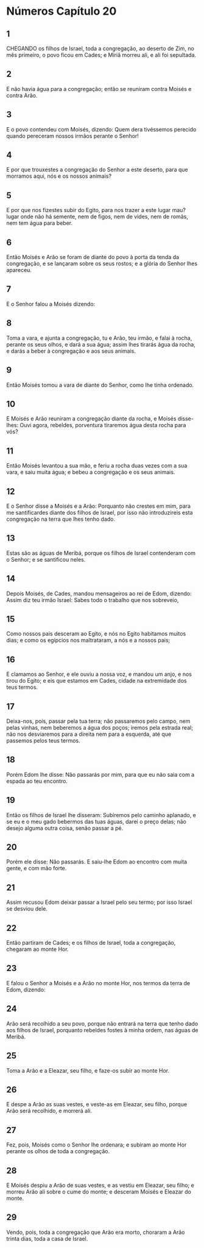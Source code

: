 # Números Capítulo 20

## 1
CHEGANDO os filhos de Israel, toda a congregação, ao deserto de Zim, no mês primeiro, o povo ficou em Cades; e Miriã morreu ali, e ali foi sepultada.

## 2
E não havia água para a congregação; então se reuniram contra Moisés e contra Arão.

## 3
E o povo contendeu com Moisés, dizendo: Quem dera tivéssemos perecido quando pereceram nossos irmãos perante o Senhor!

## 4
E por que trouxestes a congregação do Senhor a este deserto, para que morramos aqui, nós e os nossos animais?

## 5
E por que nos fizestes subir do Egito, para nos trazer a este lugar mau? lugar onde não há semente, nem de figos, nem de vides, nem de romãs, nem tem água para beber.

## 6
Então Moisés e Arão se foram de diante do povo à porta da tenda da congregação, e se lançaram sobre os seus rostos; e a glória do Senhor lhes apareceu.

## 7
E o Senhor falou a Moisés dizendo:

## 8
Toma a vara, e ajunta a congregação, tu e Arão, teu irmão, e falai à rocha, perante os seus olhos, e dará a sua água; assim lhes tirarás água da rocha, e darás a beber à congregação e aos seus animais.

## 9
Então Moisés tomou a vara de diante do Senhor, como lhe tinha ordenado.

## 10
E Moisés e Arão reuniram a congregação diante da rocha, e Moisés disse-lhes: Ouvi agora, rebeldes, porventura tiraremos água desta rocha para vós?

## 11
Então Moisés levantou a sua mão, e feriu a rocha duas vezes com a sua vara, e saiu muita água; e bebeu a congregação e os seus animais.

## 12
E o Senhor disse a Moisés e a Arão: Porquanto não crestes em mim, para me santificardes diante dos filhos de Israel, por isso não introduzireis esta congregação na terra que lhes tenho dado.

## 13
Estas são as águas de Meribá, porque os filhos de Israel contenderam com o Senhor; e se santificou neles.

## 14
Depois Moisés, de Cades, mandou mensageiros ao rei de Edom, dizendo: Assim diz teu irmão Israel: Sabes todo o trabalho que nos sobreveio,

## 15
Como nossos pais desceram ao Egito, e nós no Egito habitamos muitos dias; e como os egípcios nos maltrataram, a nós e a nossos pais;

## 16
E clamamos ao Senhor, e ele ouviu a nossa voz, e mandou um anjo, e nos tirou do Egito; e eis que estamos em Cades, cidade na extremidade dos teus termos.

## 17
Deixa-nos, pois, passar pela tua terra; não passaremos pelo campo, nem pelas vinhas, nem beberemos a água dos poços; iremos pela estrada real; não nos desviaremos para a direita nem para a esquerda, até que passemos pelos teus termos.

## 18
Porém Edom lhe disse: Não passarás por mim, para que eu não saia com a espada ao teu encontro.

## 19
Então os filhos de Israel lhe disseram: Subiremos pelo caminho aplanado, e se eu e o meu gado bebermos das tuas águas, darei o preço delas; não desejo alguma outra coisa, senão passar a pé.

## 20
Porém ele disse: Não passarás. E saiu-lhe Edom ao encontro com muita gente, e com mão forte.

## 21
Assim recusou Edom deixar passar a Israel pelo seu termo; por isso Israel se desviou dele.

## 22
Então partiram de Cades; e os filhos de Israel, toda a congregação, chegaram ao monte Hor.

## 23
E falou o Senhor a Moisés e a Arão no monte Hor, nos termos da terra de Edom, dizendo:

## 24
Arão será recolhido a seu povo, porque não entrará na terra que tenho dado aos filhos de Israel, porquanto rebeldes fostes à minha ordem, nas águas de Meribá.

## 25
Toma a Arão e a Eleazar, seu filho, e faze-os subir ao monte Hor.

## 26
E despe a Arão as suas vestes, e veste-as em Eleazar, seu filho, porque Arão será recolhido, e morrerá ali.

## 27
Fez, pois, Moisés como o Senhor lhe ordenara; e subiram ao monte Hor perante os olhos de toda a congregação.

## 28
E Moisés despiu a Arão de suas vestes, e as vestiu em Eleazar, seu filho; e morreu Arão ali sobre o cume do monte; e desceram Moisés e Eleazar do monte.

## 29
Vendo, pois, toda a congregação que Arão era morto, choraram a Arão trinta dias, toda a casa de Israel.

